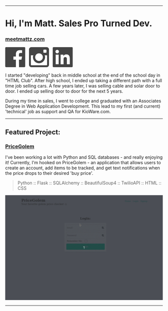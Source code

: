 ___
# Hi, I'm Matt. Sales Pro Turned Dev.
### <a href="https://meetmattz.com" target="_blank">meetmattz.com</a>

<a href="https://www.facebook.com/mattzenittini" target="_blank"><img src="images/fb.svg" alt="Facebook Icon" /></a>&nbsp;&nbsp;
<a href="https://www.instagram.com/matthewzenittini" target="_blank"><img src="images/ig.svg" alt="Instagram Icon" /></a>&nbsp;&nbsp;
<a href="https://www.linkedin.com/in/matthew-zenittini-61482466/" target="_blank"><img src="images/li.svg" alt="LinkedIn Icon" /></a>

I started "developing" back in middle school at the end of the school day in "HTML Club". After high school, I ended up taking a different path with a full time job selling cars. A few years later, I was selling cable and solar door to door. I ended up selling door to door for the next 5 years.

During my time in sales, I went to college and graduated with an Associates Degree in Web Application Development. This lead to my first (and current) 'technical' job as support and QA for KioWare.com.
___
## Featured Project:
### <a href="https://github.com/mattz89/pricegolem">PriceGolem</a>
I've been working a lot with Python and SQL databases - and really enjoying it! Currently, I'm hooked on PriceGolem - an application that allows users to create an account, add items to be tracked, and get text notifications when the price drops to their desired 'buy price'. 
> Python :: Flask :: SQLAlchemy :: BeautifulSoup4 :: TwilioAPI :: HTML :: CSS

![gif-of-pricegolem-web-application](images/pricegolem.gif)
___

